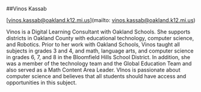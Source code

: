 ##Vinos Kassab

[vinos.kassab@oakland.k12.mi.us](mailto: vinos.kassab@oakland.k12.mi.us)

Vinos is a Digital Learning Consultant with Oakland Schools.  She supports districts in Oakland County with educational technology, computer science, and Robotics.  Prior to her work with Oakland Schools, Vinos taught all subjects in grades 3 and 4, and math, language arts, and computer science in grades 6, 7, and 8 in the Bloomfield Hills School District. In addition, she was a member of the technology team and the Global Education Team and also served as a Math Content Area Leader.  VInos is passionate about computer science and believes that all students should have access and opportunities in this subject.
